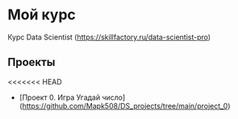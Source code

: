 # Мой курс
Курс Data Scientist (https://skillfactory.ru/data-scientist-pro)
 
## Проекты

<<<<<<< HEAD
* [Проект 0. Игра Угадай число] (https://github.com/Mapk508/DS_projects/tree/main/project_0)
